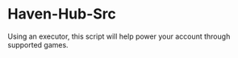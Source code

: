 # Haven-Hub-Src
Using an executor, this script will help power your account through supported games.
